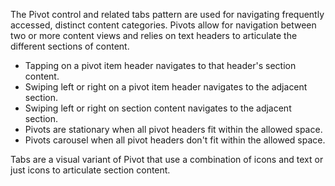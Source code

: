 The Pivot control and related tabs pattern are used for navigating frequently accessed, distinct content categories. Pivots allow for navigation between two or more content views and relies on text headers to articulate the different sections of content.

- Tapping on a pivot item header navigates to that header's section content.
- Swiping left or right on a pivot item header navigates to the adjacent section.
- Swiping left or right on section content navigates to the adjacent section.
- Pivots are stationary when all pivot headers fit within the allowed space.
- Pivots carousel when all pivot headers don't fit within the allowed space.

Tabs are a visual variant of Pivot that use a combination of icons and text or just icons to articulate section content.
